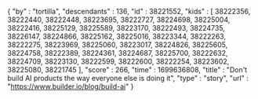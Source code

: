 {
  "by" : "tortilla",
  "descendants" : 136,
  "id" : 38221552,
  "kids" : [ 38222356, 38222440, 38222448, 38223695, 38222727, 38224698, 38225004, 38222416, 38225129, 38225589, 38223170, 38222493, 38224735, 38226147, 38224866, 38225162, 38225016, 38223344, 38222263, 38222275, 38223969, 38225060, 38223017, 38224826, 38225605, 38224758, 38222389, 38224361, 38224687, 38225700, 38222632, 38224709, 38223130, 38222599, 38222600, 38222254, 38223602, 38225080, 38221745 ],
  "score" : 266,
  "time" : 1699636808,
  "title" : "Don't build AI products the way everyone else is doing it",
  "type" : "story",
  "url" : "https://www.builder.io/blog/build-ai"
}

